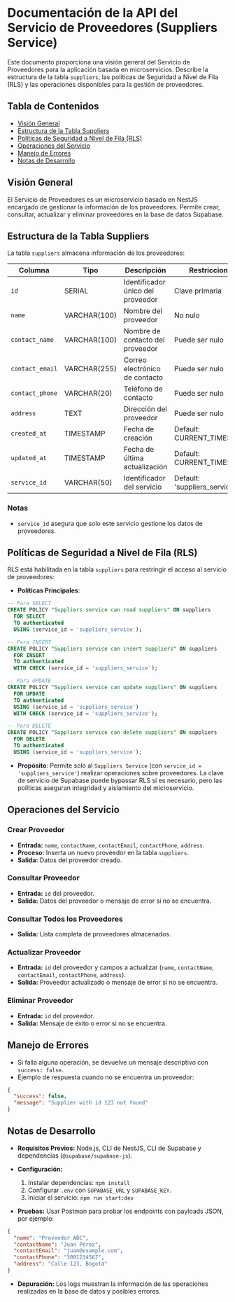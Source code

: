 # Documentación de la API del Servicio de Proveedores (Suppliers Service)

Este documento proporciona una visión general del Servicio de Proveedores para la aplicación basada en microservicios. Describe la estructura de la tabla `suppliers`, las políticas de Seguridad a Nivel de Fila (RLS) y las operaciones disponibles para la gestión de proveedores.

## Tabla de Contenidos

* [Visión General](#visión-general)
* [Estructura de la Tabla Suppliers](#estructura-de-la-tabla-suppliers)
* [Políticas de Seguridad a Nivel de Fila (RLS)](#políticas-de-seguridad-a-nivel-de-fila-rls)
* [Operaciones del Servicio](#operaciones-del-servicio)
* [Manejo de Errores](#manejo-de-errores)
* [Notas de Desarrollo](#notas-de-desarrollo)

## Visión General

El Servicio de Proveedores es un microservicio basado en NestJS encargado de gestionar la información de los proveedores. Permite crear, consultar, actualizar y eliminar proveedores en la base de datos Supabase.

## Estructura de la Tabla Suppliers

La tabla `suppliers` almacena información de los proveedores:

| Columna         | Tipo         | Descripción                       | Restricciones                |
| --------------- | ------------ | --------------------------------- | ---------------------------- |
| `id`            | SERIAL       | Identificador único del proveedor | Clave primaria               |
| `name`          | VARCHAR(100) | Nombre del proveedor              | No nulo                      |
| `contact_name`  | VARCHAR(100) | Nombre de contacto del proveedor  | Puede ser nulo               |
| `contact_email` | VARCHAR(255) | Correo electrónico de contacto    | Puede ser nulo               |
| `contact_phone` | VARCHAR(20)  | Teléfono de contacto              | Puede ser nulo               |
| `address`       | TEXT         | Dirección del proveedor           | Puede ser nulo               |
| `created_at`    | TIMESTAMP    | Fecha de creación                 | Default: CURRENT_TIMESTAMP   |
| `updated_at`    | TIMESTAMP    | Fecha de última actualización     | Default: CURRENT_TIMESTAMP   |
| `service_id`    | VARCHAR(50)  | Identificador del servicio        | Default: 'suppliers_service' |

### Notas

* `service_id` asegura que solo este servicio gestione los datos de proveedores.

## Políticas de Seguridad a Nivel de Fila (RLS)

RLS está habilitada en la tabla `suppliers` para restringir el acceso al servicio de proveedores:

* **Políticas Principales**:

```sql
-- Para SELECT
CREATE POLICY "Suppliers service can read suppliers" ON suppliers
  FOR SELECT
  TO authenticated
  USING (service_id = 'suppliers_service');

-- Para INSERT
CREATE POLICY "Suppliers service can insert suppliers" ON suppliers
  FOR INSERT
  TO authenticated
  WITH CHECK (service_id = 'suppliers_service');

-- Para UPDATE
CREATE POLICY "Suppliers service can update suppliers" ON suppliers
  FOR UPDATE
  TO authenticated
  USING (service_id = 'suppliers_service')
  WITH CHECK (service_id = 'suppliers_service');

-- Para DELETE
CREATE POLICY "Suppliers service can delete suppliers" ON suppliers
  FOR DELETE
  TO authenticated
  USING (service_id = 'suppliers_service');
```

* **Propósito**: Permite solo al `Suppliers Service` (con `service_id = 'suppliers_service'`) realizar operaciones sobre proveedores. La clave de servicio de Supabase puede bypassar RLS si es necesario, pero las políticas aseguran integridad y aislamiento del microservicio.

## Operaciones del Servicio

### Crear Proveedor

* **Entrada:** `name`, `contactName`, `contactEmail`, `contactPhone`, `address`.
* **Proceso:** Inserta un nuevo proveedor en la tabla `suppliers`.
* **Salida:** Datos del proveedor creado.

### Consultar Proveedor

* **Entrada:** `id` del proveedor.
* **Salida:** Datos del proveedor o mensaje de error si no se encuentra.

### Consultar Todos los Proveedores

* **Salida:** Lista completa de proveedores almacenados.

### Actualizar Proveedor

* **Entrada:** `id` del proveedor y campos a actualizar (`name`, `contactName`, `contactEmail`, `contactPhone`, `address`).
* **Salida:** Proveedor actualizado o mensaje de error si no se encuentra.

### Eliminar Proveedor

* **Entrada:** `id` del proveedor.
* **Salida:** Mensaje de éxito o error si no se encuentra.

## Manejo de Errores

* Si falla alguna operación, se devuelve un mensaje descriptivo con `success: false`.
* Ejemplo de respuesta cuando no se encuentra un proveedor:

```json
{
  "success": false,
  "message": "Supplier with id 123 not found"
}
```

## Notas de Desarrollo

* **Requisitos Previos:** Node.js, CLI de NestJS, CLI de Supabase y dependencias (`@supabase/supabase-js`).
* **Configuración:**

  1. Instalar dependencias: `npm install`
  2. Configurar `.env` con `SUPABASE_URL` y `SUPABASE_KEY`.
  3. Iniciar el servicio: `npm run start:dev`
* **Pruebas:** Usar Postman para probar los endpoints con payloads JSON, por ejemplo:

```json
{
  "name": "Proveedor ABC",
  "contactName": "Juan Pérez",
  "contactEmail": "juan@example.com",
  "contactPhone": "3001234567",
  "address": "Calle 123, Bogotá"
}
```

* **Depuración:** Los logs muestran la información de las operaciones realizadas en la base de datos y posibles errores.
